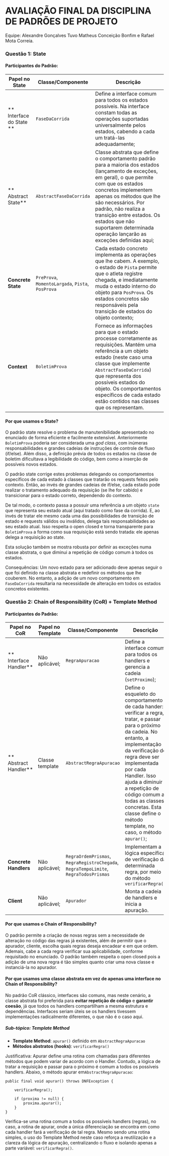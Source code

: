 # AVALIAÇÃO FINAL DA DISCIPLINA DE PADRÕES DE PROJETO

Equipe: Alexandre Gonçalves Tuvo Matheus Conceição Bonfim e Rafael Mota Correia.
### Questão 1: State 

#### **Participantes do Padrão:**

| Papel no State           | Classe/Componente                                    | Descrição                                                                                                                                                                                                                                                                                                                                                      |
| ------------------------ | ---------------------------------------------------- | -------------------------------------------------------------------------------------------------------------------------------------------------------------------------------------------------------------------------------------------------------------------------------------------------------------------------------------------------------------- |
| ** Interface do State ** | `FaseDaCorrida`                                      | Define a interface comum para todos os estados possíveis. Na interface constam todas as operações suportadas universalmente pelos estados, cabendo a cada um tratá-las adequadamente;                                                                                                                                                                          |
| ** Abstract State**      | `AbstractFaseDaCorrida`                              | Classe abstrata que define o comportamento padrão para a maioria dos estados (lançamento de exceções, em geral), o que  permite com que os estados concretos implementem apenas os métodos que lhe são necessários. Por padrão, não realiza a transição entre estados. Os estados que não suportarem determinada operação lançarão as exceções definidas aqui; |
| **Concrete State**       | `PreProva`, `MomentoLargada`, `Pista`,<br>`PosProva` | Cada estado concreto implementa as operações que lhe cabem. A exemplo, o estado de `Pista` permite que o atleta registre chegada, e imediatamente muda o estado interno do objeto para `PosProva`. Os estados concretos são responsáveis pela transição de estados do objeto contexto;                                                                         |
| **Context**              | `BoletimProva`                                       | Fornece as informações para que o estado processe corretamente as requisições. Mantém uma referência a um objeto estado (neste caso uma classe que implemente `AbstractFaseDaCorrida`) que representa dos possíveis estados do objeto. Os comportamentos específicos de cada estado estão contidos nas classes que os representam.                             |

#### **Por que usamos o State?**

O padrão state resolve o problema de manutenibilidade apresentado no enunciado de forma eficiente e facilmente extensível. Anteriormente `BoletimProva` poderia ser considerada uma _god class_, com inúmeras responsabilidades e grandes cadeias de instruções de controle de fluxo (if/else). Além disso, a definição prévia de todos os estados na classe de boletim dificultava a legibilidade do código, bem como a inserção de possíveis novos estados.

O padrão state corrige estes problemas delegando os comportamentos específicos de cada estado à classes que tratarão os requests feitos pelo contexto. Então, ao invés de grandes cadeias de if/else, cada estado pode realizar o tratamento adequado da requisição (se lhe for cabido) e transicionar para o estado correto, dependendo do contexto. 

De tal modo, o contexto passa a possuir uma referência a um objeto `state` que representa seu estado atual (aqui tratado como fase da corrida). E, ao invés de tratar ele mesmo cada uma das possibilidades de transição de estado e requests válidos ou inválidos, delega tais responsabilidades ao seu estado atual. Isso respeita o open closed e torna transparente para `BoletimProva` a forma como sua requisição está sendo tratada: ele apenas delega a requisição ao state. 

Esta solução também se mostra robusta por definir as exceções numa classe abstrata, o que diminui a repetição de código comum à todos os estados. 

Consequências: Um novo estado para ser adicionado deve apenas seguir o que foi definido na classe abstrata e redefinir os métodos que lhe couberem. No entanto, a adição de um novo comportamento em `FaseDaCorrida` resultaria na necessidade de alteração em todos os estados concretos existentes.

### Questão 2: Chain of Responsibility (CoR) + Template Method
#### **Participantes do Padrão:**
| Papel no CoR           | Papel no Template | Classe/Componente                                                                       | Descrição                                                                                                                                                                                                                                                                                                                                                         |
| ---------------------- | ----------------- | --------------------------------------------------------------------------------------- | ----------------------------------------------------------------------------------------------------------------------------------------------------------------------------------------------------------------------------------------------------------------------------------------------------------------------------------------------------------------- |
| ** Interface Handler** | Não aplicável;    | `RegraApuracao`                                                                         | Define a interface comum para todos os handlers e gerencia a cadeia (`setProximo`);                                                                                                                                                                                                                                                                               |
| ** Abstract Handler**  | Classe template   | `AbstractRegraApuracao`                                                                 | Define o esqueleto do comportamento de cada hander: verificar a regra, tratar, e passar para o próximo da cadeia. No entanto, a implementação da verificação de regra deve ser implementada por cada Handler. Isso ajuda a diminuir a repetição de código comum a todas as classes concretas. Esta classe define o método template, no caso, o método `apurar()`; |
| **Concrete Handlers**  | Não aplicável;    | `RegraOrdemPrismas`, `RegraRegistroChegada`, `RegraTempoLimite`,<br>`RegraTodosPrismas` | Implementam a lógica específica de verificação da determinada regra, por meio do método `verificarRegra()`                                                                                                                                                                                                                                                        |
| **Client**             | Não aplicável;    | `Apurador`                                                                              | Monta a cadeia de handlers e inicia a apuração.                                                                                                                                                                                                                                                                                                                   |

#### **Por que usamos o Chain of Responsibility?**

O padrão permite a criação de novas regras sem a necessidade de alteração no código das regras já existentes, além de permitir que o apurador, cliente, escolha quais regras deseja encadear e em que ordem. Ademais, cabe a cada regra verificar sua aplicabilidade, conforme requisitado no enunciado. O padrão também respeita o open closed pois a adição de uma nova regra é tão simples quanto criar uma nova classe e instanciá-la no apurador. 

#### **Por que usamos uma classe abstrata em vez de apenas uma interface no Chain of Responsibility?**

No padrão CoR clássico, interfaces são comuns, mas neste cenário, a classe abstrata foi preferida para **evitar repetição de código** e **garantir coesão**, já que todos os handlers compartilham a mesma estrutura e dependências. Interfaces seriam úteis se os handlers tivessem implementações radicalmente diferentes, o que não é o caso aqui.

##### Sub-tópico: Template Method

- **Template Method**: `apurar()` definido em `AbstractRegraApuracao`
- **Métodos abstratos (hooks)**: `verificarRegra()`

Justificativa: Apurar define uma rotina com chamadas para diferentes métodos que podem variar de acordo com o Handler. Contudo, a lógica de tratar a requisição e passar para o próximo é comum a todos os possíveis handlers. Abaixo, o método apurar em`AbstractRegraApuracao`:

```
public final void apurar() throws DNFException {

	verificarRegra();

	if (proxima != null) {
		proxima.apurar();
	}
}
```

Verifica-se uma rotina comum a todos os possíveis handlers (regras), no caso, a rotina de apurar, onde a única diferenciação se encontra em como cada handler fará a verificação de tal regra. Mesmo sendo uma rotina simples, o uso do Template Method neste caso reforça a reutilização e a clareza da lógica de apuração, centralizando o fluxo e isolando apenas a parte variável: `verificarRegra()`.
